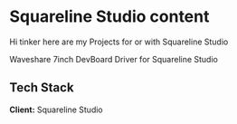 # Squareline Studio content

Hi tinker here are my Projects for or with Squareline Studio

Waveshare 7inch DevBoard Driver for Squareline Studio

## Tech Stack

**Client:** Squareline Studio
